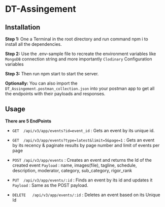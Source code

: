 # DT-Assingement

## Installation

**Step 1:** One a Terminal in the root directory and run command npm i to install all the dependencies.

**Step 2:** Use the .env-sample file to recreate the environment variables like `MongoDB` connection string and more importantly `Clodinary` Configuration variables

**Step 3:** Then run npm start to start the server.

**Optionally:** You can also import the `DT_Assingement.postman_collection.json` into your postman app to get all the endpoints with their payloads and responses.

## Usage

**There are 5 EndPoints**
- `GET	/api/v3/app/events?id=event_id` : Gets an event by its unique id.	

- `GET	/api/v3/app/events?type=latest&limit=5&page=1` : Gets an event by its recency & paginate results by page number and limit of events per page

- `POST	/api/v3/app/events` : Creates an event and returns the Id of the created event `Payload` : name, images(file), tagline, schedule, description, moderator, category, sub_category, rigor_rank

- `PUT	/api/v3/app/events/:id` :  Finds an event by its id and updates it `Payload` : Same as the POST payload.

- `DELETE	/api/v3/app/events/:id` : Deletes an event based on its Unique Id
